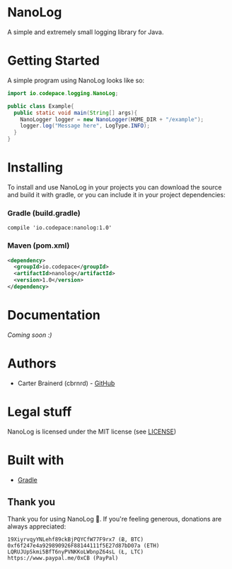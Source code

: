 # NanoLog
A simple and extremely small logging library for Java.

# Getting Started

A simple program using NanoLog looks like so:

```java
import io.codepace.logging.NanoLog;

public class Example{
  public static void main(String[] args){
    NanoLogger logger = new NanoLogger(HOME_DIR + "/example");
    logger.log("Message here", LogType.INFO);
  }
}
```

# Installing
To install and use NanoLog in your projects you can download the source and build it with gradle, or
you can include it in your project dependencies:

### Gradle (build.gradle)

```
compile 'io.codepace:nanolog:1.0'
```


### Maven (pom.xml)

```xml
<dependency>
  <groupId>io.codepace</groupId>
  <artifactId>nanolog</artifactId>
  <version>1.0</version>
</dependency>
```

# Documentation
*Coming soon :)*

# Authors
- Carter Brainerd (cbrnrd) - [GitHub](https://github.com/cbrnrd)

# Legal stuff 
NanoLog is licensed under the MIT license (see [LICENSE](https://github.com/cbrnrd/NanoLog/blob/master/LICENSE))

# Built with
* [Gradle](https://gradle.org/)

## Thank you

Thank you for using NanoLog 👏.
If you're feeling generous, donations are always appreciated:

```
19XiyrvqyYNLehf89ckBjPQYCfW77F9rx7 (Ƀ, BTC)
0xf6f247e4a929890926F88144111f5E27d87bD07a (ETH)
LQRUJUpSkmi5BfT6nyPVNKKoLWbnpZ64sL (Ł, LTC)
https://www.paypal.me/0xCB (PayPal)
```
